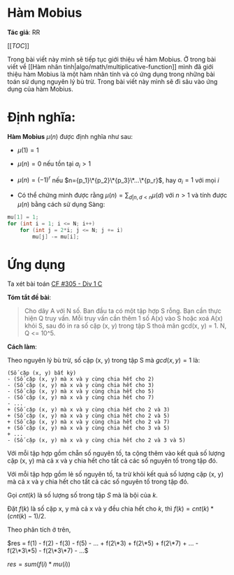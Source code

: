 # Hàm Mobius

**Tác giả**: RR

[[_TOC_]]

Trong bài viết này mình sẽ tiếp tục giới thiệu về hàm Mobius. Ở trong bài viết về [[Hàm nhân tính|algo/math/multiplicative-function]] mình đã giới thiệu hàm Mobius là một hàm nhân tính và có ứng dụng trong những bài toán sử dụng nguyên lý bù trừ. Trong bài viết này mình sẽ đi sâu vào ứng dụng của hàm Mobius.

# Định nghĩa:

**Hàm Mobius** $\mu(n)$ được định nghĩa như sau:

- $\mu(1)=1$

- $\mu(n)=0$ nếu tồn tại $a_i>1$

- $\mu(n)=(-1)^r$ nếu $n={p_1}\*{p_2}\*{p_3}\*...\*{p_r}$, hay $a_i = 1$ với mọi $i$

- Có thể chứng minh được rằng $\mu(n)=\sum_{d|n,d < n}\mu(d)$ với $n>1$ và tính được $\mu(n)$ bằng cách sử dụng Sàng:

```cpp
mu[1] = 1;
for (int i = 1; i <= N; i++)
    for (int j = 2*i; j <= N; j += i)
        mu[j] -= mu[i];
```


# Ứng dụng

Ta xét bài toán [CF #305 - Div 1 C](http://codeforces.com/contest/547/problem/C)

**Tóm tắt đề bài**:

> Cho dãy A với N số. Ban đầu ta có một tập hợp S rỗng. Bạn cần thực hiện Q truy vấn. Mỗi truy vấn cần thêm 1 số A(x) vào S hoặc xoá A(x) khỏi S, sau đó in ra số cặp (x, y) trong tập S thoả mãn gcd(x, y) = 1. N, Q <= 10^5.

**Cách làm**:

Theo nguyên lý bù trừ, số cặp (x, y) trong tập S mà $gcd(x, y) = 1$ là:

```
(Số cặp (x, y) bất kỳ)
- (Số cặp (x, y) mà x và y cùng chia hết cho 2)
- (Số cặp (x, y) mà x và y cùng chia hết cho 3)
- (Số cặp (x, y) mà x và y cùng chia hết cho 5)
- (Số cặp (x, y) mà x và y cùng chia hết cho 7)
- ...
+ (Số cặp (x, y) mà x và y cùng chia hết cho 2 và 3)
+ (Số cặp (x, y) mà x và y cùng chia hết cho 2 và 5)
+ (Số cặp (x, y) mà x và y cùng chia hết cho 2 và 7)
+ (Số cặp (x, y) mà x và y cùng chia hết cho 3 và 5)
+ ...
- (Số cặp (x, y) mà x và y cùng chia hết cho 2 và 3 và 5)
```

Với mỗi tập hợp gồm chẵn số nguyên tố, ta cộng thêm vào kết quả số lượng cặp (x, y) mà cả x và y chia hết cho tất cả các số nguyên tố trong tập đó.

Với mỗi tập hợp gồm lẻ số nguyên tố, ta trừ khỏi kết quả số lượng cặp (x, y) mà cả x và y chia hết cho tất cả các số nguyên tố trong tập đó.


Gọi $cnt(k)$ là số lượng số trong tập $S$ mà là bội của $k$.

Đặt $f(k)$ là số cặp x, y mà cả x và y đều chia hết cho $k$, thì $f(k) = cnt(k) * (cnt(k) - 1) / 2$.

Theo phân tích ở trên,

$res = f(1) - f(2) - f(3) - f(5) - ... + f(2\*3) + f(2\*5) + f(2\*7) + ... - f(2\*3\*5) - f(2\*3\*7) - ...$

$res = sum(f(i) * mu(i))$